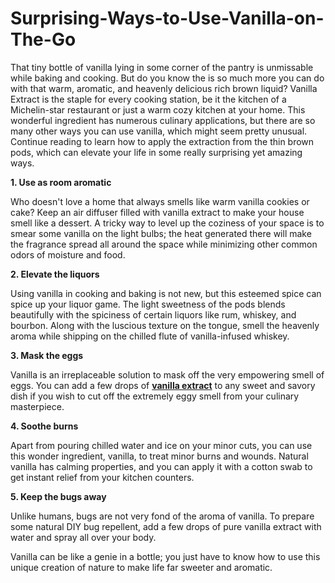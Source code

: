 # Surprising-Ways-to-Use-Vanilla-on-The-Go
<p>That tiny bottle of vanilla lying in some corner of the pantry is unmissable while baking and cooking. But do you know the is so much more you can do with that warm, aromatic, and heavenly delicious rich brown liquid? Vanilla Extract is the staple for every cooking station, be it the kitchen of a Michelin-star restaurant or just a warm cozy kitchen at your home. This wonderful ingredient has numerous culinary applications, but there are so many other ways you can use vanilla, which might seem pretty unusual. Continue reading to learn how to apply the extraction from the thin brown pods, which can elevate your life in some really surprising yet amazing ways.</p>

<p><b>1. Use as room aromatic</b></p>
<p>Who doesn't love a home that always smells like warm vanilla cookies or cake? Keep an air diffuser filled with vanilla extract to make your house smell like a dessert. A tricky way to level up the coziness of your space is to smear some vanilla on the light bulbs; the heat generated there will make the fragrance spread all around the space while minimizing other common odors of moisture and food. </p>
<p><b>2. Elevate the liquors</b></p>
<p>Using vanilla in cooking and baking is not new, but this esteemed spice can spice up your liquor game. The light sweetness of the pods blends beautifully with the spiciness of certain liquors like rum, whiskey, and bourbon. Along with the luscious texture on the tongue, smell the heavenly aroma while shipping on the chilled flute of vanilla-infused whiskey. </p>
<p><b>3. Mask the eggs</b></p>
<p>Vanilla is an irreplaceable solution to mask off the very empowering smell of eggs. You can add a few drops of <a href="https://www.neugininaturals.co.uk/vanilla-extract"><b>vanilla extract</b></a> to any sweet and savory dish if you wish to cut off the extremely eggy smell from your culinary masterpiece. </p>
<p><b>4. Soothe burns</b></p>
<p>Apart from pouring chilled water and ice on your minor cuts, you can use this wonder ingredient, vanilla, to treat minor burns and wounds. Natural vanilla has calming properties, and you can apply it with a cotton swab to get instant relief from your kitchen counters. </p>
<p><b>5. Keep the bugs away</b></p>
<p>Unlike humans, bugs are not very fond of the aroma of vanilla. To prepare some natural DIY bug repellent, add a few drops of pure vanilla extract with water and spray all over your body. </p>

<p>Vanilla can be like a genie in a bottle; you just have to know how to use this unique creation of nature to make life far sweeter and aromatic.</p>
